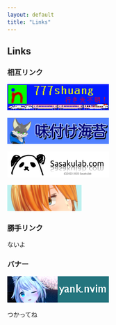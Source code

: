 ```yaml
---
layout: default
title: "Links"
---
```


## Links
### 相互リンク
<a href="https://777shuang.github.io/"><img src="assets/img/777_banner.png" height="60"></a>


<a href="https://ajinori.f5.si"><img src="assets/img/ajinori_banner.png" height="60"></a>


<a href="https://sasakulab.com/"><img src="assets/img/sasakura_banner.png" height="60"></a>


<a href="https://kusaremkn.com/"><img src="assets/img/kusaremkn_banner.webp" height="60"></a>
### 勝手リンク
ないよ

### バナー
![バナー](assets/img/banner.png)


つかってね

